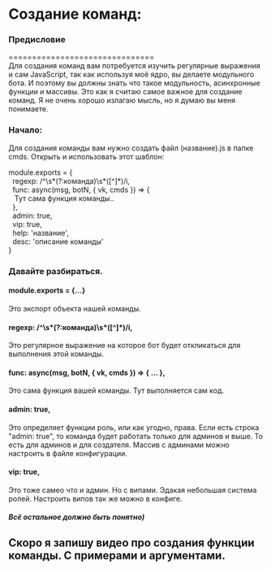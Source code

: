 # Создание команд:

### Предисловие
===============================</br>
  Для создания команд вам потребуется изучить регулярные выражения и сам JavaScript, так как используя моё ядро, вы делаете модульного бота. И поэтому вы должны знать что такое модульность, асинхронные функции и массивы. Это как я считаю самое важное для создание команд.
  Я не очень хорошо излагаю мысль, но я думаю вы меня понимаете.
### Начало:
Для создания команды вам нужно создать файл (название).js в папке cmds.
Открыть и использовать этот шаблон:

module.exports = { </br>
&nbsp;&nbsp;regexp: /^\s*(?:команда)\s*([^]*)/i, </br>
&nbsp;&nbsp;func: async(msg, botN, { vk, cmds }) => { </br>
&nbsp;&nbsp;&nbsp;Тут сама функция команды.. </br>
&nbsp;&nbsp;}, </br>
&nbsp;&nbsp;admin: true, </br>
&nbsp;&nbsp;vip: true, </br>
&nbsp;&nbsp;help: 'название', </br>
&nbsp;&nbsp;desc: 'описание команды' </br>
}

### Давайте разбираться.

#### module.exports = {...}

Это экспорт объекта нашей команды.</br>

#### regexp: /^\s*(?:команда)\s*([^]*)/i,

Это регулярное выражение на которое бот будет откликаться для выполнения этой команды.

#### func: async(msg, botN, { vk, cmds }) => { ... },

Это сама функция вашей команды. Тут выполняется сам код.

#### admin: true,

Это определяет функции роль, или как угодно, права. Если есть строка "admin: true", то команда будет работать только для админов и выше. То есть для админов и для создателя. Массив с админами можно настроить в файле конфигурации.

#### vip: true,

Это тоже самео что и админ. Но с випами. Эдакая небольшая система ролей. Настроить випов так же можно в конфиге.

##### Всё остальное должно быть понятно)

## Скоро я запишу видео про создания функции команды. С примерами и аргументами.
